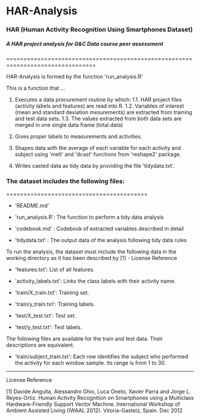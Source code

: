 HAR-Analysis
============

### HAR (Human Activity Recognition Using Smartphones Dataset)
##### A HAR project analysis for G&C Data course peer assessment

================================================================================

HAR-Analysis is formed by the function 'run_analysis.R'

This is a function that ...

1. Executes a data procurement routine by which:
1.1. HAR project files (activity labels and features) are read into R.
1.2. Variables of interest (mean and standard deviation mesurements) are
extracted from training and test data sets.
1.3. The values extracted from both data sets are merged in one single data
frame (total.data)

2. Gives proper labels to measurements and activities.

3. Shapes data with the average of each variable for each activity and 
subject using 'melt' and 'dcast' functions from 'reshape2' package.

4. Writes casted data as tidy data by providing the file 'tidydata.txt'.

### The dataset includes the following files:
=========================================

- 'README.md'

- 'run_analysis.R': The function to perform a tidy data analysis

- 'codebook.md' : Codebook of extracted variables described in detail

- 'tidydata.txt' : The output data of the analysis following tidy data rules 

To run the analysis, the dataset must include the following data 
in the working directory as it has been described by [1] - License Reference

- 'features.txt': List of all features.

- 'activity_labels.txt': Links the class labels with their activity name.

- 'train/X_train.txt': Training set.

- 'train/y_train.txt': Training labels.

- 'test/X_test.txt': Test set.

- 'test/y_test.txt': Test labels.

The following files are available for the train and test data. Their descriptions are equivalent. 

- 'train/subject_train.txt': Each row identifies the subject who performed the activity for each window sample. Its range is from 1 to 30. 




---------------------------------------------------------------------------------
License Reference

[1] Davide Anguita, Alessandro Ghio, Luca Oneto, Xavier Parra and Jorge L. Reyes-Ortiz. Human Activity Recognition on Smartphones using a Multiclass Hardware-Friendly Support Vector Machine. International Workshop of Ambient Assisted Living (IWAAL 2012). Vitoria-Gasteiz, Spain. Dec 2012
